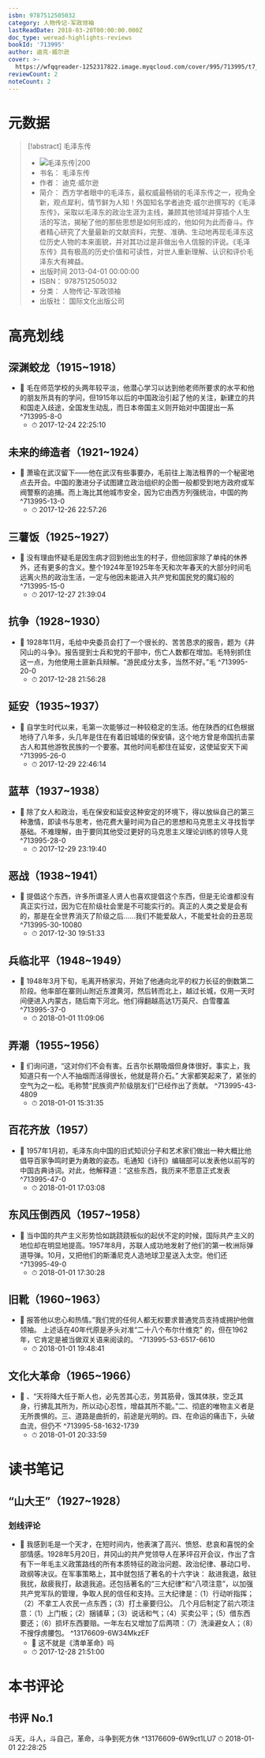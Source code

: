 ```yaml
---
isbn: 9787512505032
category: 人物传记-军政领袖
lastReadDate: 2018-03-20T00:00:00.000Z
doc_type: weread-highlights-reviews
bookId: '713995'
author: 迪克·威尔逊
cover: >-
  https://wfqqreader-1252317822.image.myqcloud.com/cover/995/713995/t7_713995.jpg
reviewCount: 2
noteCount: 2
---
```

# 元数据
> [!abstract] 毛泽东传
> - ![ 毛泽东传|200](https://wfqqreader-1252317822.image.myqcloud.com/cover/995/713995/t7_713995.jpg)
> - 书名： 毛泽东传
> - 作者： 迪克·威尔逊
> - 简介： 西方学者眼中的毛泽东，最权威最畅销的毛泽东传之一，视角全新，观点犀利，情节鲜为人知！外国知名学者迪克·威尔逊撰写的《毛泽东传》，采取以毛泽东的政治生涯为主线，兼顾其他领域并穿插个人生活的写法，揭秘了他的那些思想是如何形成的，他如何为此而奋斗。作者精心研究了大量最新的文献资料，完整、准确、生动地再现毛泽东这位历史人物的本来面貌，并对其功过是非做出令人信服的评说。《毛泽东传》具有极高的历史价值和可读性，对世人重新理解、认识和评价毛泽东大有裨益。
> - 出版时间 2013-04-01 00:00:00
> - ISBN： 9787512505032
> - 分类： 人物传记-军政领袖
> - 出版社： 国际文化出版公司

# 高亮划线

## 深渊蛟龙（1915~1918）


- 📌 毛在师范学校的头两年较平淡，他潜心学习以达到他老师所要求的水平和他的朋友所具有的学问，但1915年以后的中国政治引起了他的关注，新建立的共和国走入歧途，全国发生动乱，而日本帝国主义则开始对中国提出一系 ^713995-8-0
    - ⏱ 2017-12-24 22:25:10 
## 未来的缔造者（1921~1924）


- 📌 萧瑜在武汉留下——他在武汉有些事要办，毛前往上海法租界的一个秘密地点去开会。中国的激进分子试图建立政治组织的企图一般都受到地方政府或军阀警察的追捕。而上海比其他城市安全，因为它由西方列强统治，中国的拘 ^713995-13-0
    - ⏱ 2017-12-26 22:57:26 
## 三薯饭（1925~1927）


- 📌 没有理由怀疑毛是因生病才回到他出生的村子，但他回家除了单纯的休养外，还有更多的含义。整个1924年至1925年冬天和次年春天的大部分时间毛远离火热的政治生活，一定与他因未能进入共产党和国民党的魔幻般的 ^713995-15-0
    - ⏱ 2017-12-27 21:39:04 
## 抗争（1928~1930）


- 📌 1928年11月，毛给中央委员会打了一个很长的、苦苦恳求的报告，题为《井冈山的斗争》。报告提到士兵和党的干部中，伤亡人数都在增加。毛特别抓住这一点，为他使用土匪新兵辩解。“游民成分太多，当然不好。”毛 ^713995-20-0
    - ⏱ 2017-12-28 21:56:28 
## 延安（1935~1937）


- 📌 自学生时代以来，毛第一次能够过一种较稳定的生活。他在陕西的红色根据地待了八年多，头几年是住在有着旧城墙的保安镇，这个地方曾是帝国抗击蒙古人和其他游牧民族的一个要塞。其他时间毛都住在延安，这使延安天下闻 ^713995-26-0
    - ⏱ 2017-12-29 22:46:14 
## 蓝苹（1937~1938）


- 📌 除了女人和政治，毛在保安和延安这种安定的环境下，得以放纵自己的第三种激情，即读书与思考，他花费大量时间为自己的思想和马克思主义寻找哲学基础。不难理解，由于要同其他受过更好的马克思主义理论训练的领导人竞 ^713995-28-0
    - ⏱ 2017-12-29 23:19:40 
## 恶战（1938~1941）


- 📌 提倡这个东西，许多所谓圣人贤人也喜欢提倡这个东西，但是无论谁都没有真正实行过，因为它在阶级社会里是不可能实行的。真正的人类之爱是会有的，那是在全世界消灭了阶级之后……我们不能爱敌人，不能爱社会的丑恶现 ^713995-30-10080
    - ⏱ 2017-12-30 19:51:33 
## 兵临北平（1948~1949）


- 📌 1948年3月下旬，毛离开杨家沟，开始了他通向北平的权力长征的倒数第二阶段。他率部在寨则山附近东渡黄河，然后转而北上，越过长城，仅用一天时间便进入内蒙古，随后南下河北。他们得翻越高达1万英尺、白雪覆盖 ^713995-37-0
    - ⏱ 2018-01-01 11:09:06 
## 弄潮（1955~1956）


- 📌 们询问道，“这对你们不会有害。丘吉尔长期吸烟但身体很好。事实上，我知道只有一个人不抽烟而活得很长，他就是蒋介石。” 
大家都笑起来了，紧张的空气为之一松。毛称赞“民族资产阶级朋友们”已经作出了贡献。 ^713995-43-4809
    - ⏱ 2018-01-01 15:31:35 
## 百花齐放（1957）


- 📌 1957年1月初，毛泽东向中国的旧式知识分子和艺术家们做出一种大概比他倡导百家争鸣时更为勇敢的姿态。毛通知《诗刊》编辑部可以发表他以前写的中国古典诗词。对此，他解释道：“这些东西，我历来不愿意正式发表 ^713995-47-0
    - ⏱ 2018-01-01 17:03:08 
## 东风压倒西风（1957~1958）


- 📌 当中国的共产主义形势恰如跳跷跷板似的起伏不定的时候，国际共产主义的地位却在明显地提高。1957年8月，苏联人成功地发射了他们的第一枚洲际弹道导弹。10月，又把他们的斯潘尼克人造地球卫星送入太空。他们还 ^713995-49-0
    - ⏱ 2018-01-01 17:30:28 
## 旧靴（1960~1963）


- 📌 报答他以忠心和热情。”我们党的任何人都无权要求普通党员支持或拥护他做领袖。 
上述话在40年代原是矛头对准“二十八个布尔什维克” 
的，但在1962年，它肯定是被当做双关语来阅读的。 ^713995-53-6517-6610
    - ⏱ 2018-01-01 19:48:41 
## 文化大革命（1965~1966）


- 📌 、“天将降大任于斯人也，必先苦其心志，劳其筋骨，饿其体肤，空乏其身，行拂乱其所为，所以动心忍性，增益其所不能。”二、彻底的唯物主义者是无所畏惧的。三、道路是曲折的，前途是光明的。四、在命运的痛击下，头破血流，但仍不 ^713995-58-1632-1739
    - ⏱ 2018-01-01 20:33:59 
# 读书笔记

## “山大王”（1927~1928）

### 划线评论
- 📌 我感到毛是一个天才，在短时间内，他表演了高兴、愤怒、悲哀和喜悦的全部情感。1928年5月20日，井冈山的共产党领导人在茅坪召开会议，作出了含有下一年毛主义政策路线的所有本质特征的政治问题、政治纪律、暴动口号、政纲等决议。在军事策略上，其中就包括了著名的十六字诀： 
敌进我退，敌驻我扰，敌疲我打，敌退我追。还包括著名的“三大纪律”和“八项注意”，以加强共产党军队的管理，争取人民的信任和支持。三大纪律是：（1）行动听指挥；（2）不拿工人农民一点东西；（3）打土豪要归公。 
几个月后制定了前六项注意：（1）上门板；（2）捆铺草；（3）说话和气；（4）买卖公平；（5）借东西要还；（6）损坏东西要赔。一年左右又增加了后两项：（7）洗澡避女人；（8）不搜俘虏腰包。  ^13176609-6W34MkzEF
    - 💭 这不就是《清单革命》吗 
    - ⏱ 2017-12-28 21:51:00
   
# 本书评论

## 书评 No.1 
斗天，斗人，斗自己，革命，斗争到死方休
 ^13176609-6W9ct1LU7
⏱ 2018-01-01 22:28:25
